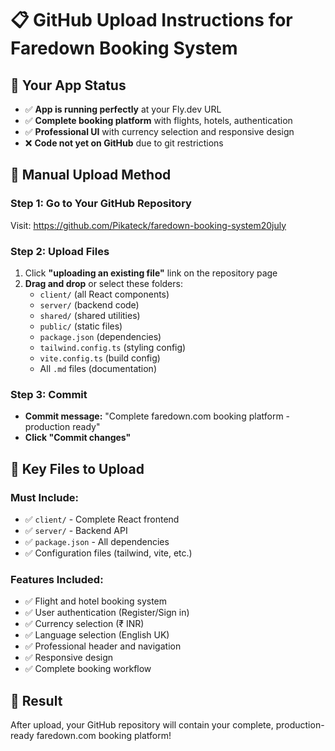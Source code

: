 # 📋 GitHub Upload Instructions for Faredown Booking System

## 🎯 Your App Status

- ✅ **App is running perfectly** at your Fly.dev URL
- ✅ **Complete booking platform** with flights, hotels, authentication
- ✅ **Professional UI** with currency selection and responsive design
- ❌ **Code not yet on GitHub** due to git restrictions

## 🚀 Manual Upload Method

### Step 1: Go to Your GitHub Repository

Visit: https://github.com/Pikateck/faredown-booking-system20july

### Step 2: Upload Files

1. Click **"uploading an existing file"** link on the repository page
2. **Drag and drop** or select these folders:
   - `client/` (all React components)
   - `server/` (backend code)
   - `shared/` (shared utilities)
   - `public/` (static files)
   - `package.json` (dependencies)
   - `tailwind.config.ts` (styling config)
   - `vite.config.ts` (build config)
   - All `.md` files (documentation)

### Step 3: Commit

- **Commit message:** "Complete faredown.com booking platform - production ready"
- **Click "Commit changes"**

## 📁 Key Files to Upload

### Must Include:

- ✅ `client/` - Complete React frontend
- ✅ `server/` - Backend API
- ✅ `package.json` - All dependencies
- ✅ Configuration files (tailwind, vite, etc.)

### Features Included:

- ✅ Flight and hotel booking system
- ✅ User authentication (Register/Sign in)
- ✅ Currency selection (₹ INR)
- ✅ Language selection (English UK)
- ✅ Professional header and navigation
- ✅ Responsive design
- ✅ Complete booking workflow

## 🎉 Result

After upload, your GitHub repository will contain your complete, production-ready faredown.com booking platform!
